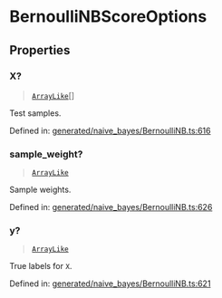 # BernoulliNBScoreOptions

## Properties

### X?

> [`ArrayLike`](../types/ArrayLike.md)[]

Test samples.

Defined in:  [generated/naive\_bayes/BernoulliNB.ts:616](https://github.com/transitive-bullshit/scikit-learn-ts/blob/122b3c0/packages/sklearn/src/generated/naive_bayes/BernoulliNB.ts#L616)

### sample\_weight?

> [`ArrayLike`](../types/ArrayLike.md)

Sample weights.

Defined in:  [generated/naive\_bayes/BernoulliNB.ts:626](https://github.com/transitive-bullshit/scikit-learn-ts/blob/122b3c0/packages/sklearn/src/generated/naive_bayes/BernoulliNB.ts#L626)

### y?

> [`ArrayLike`](../types/ArrayLike.md)

True labels for `X`.

Defined in:  [generated/naive\_bayes/BernoulliNB.ts:621](https://github.com/transitive-bullshit/scikit-learn-ts/blob/122b3c0/packages/sklearn/src/generated/naive_bayes/BernoulliNB.ts#L621)
